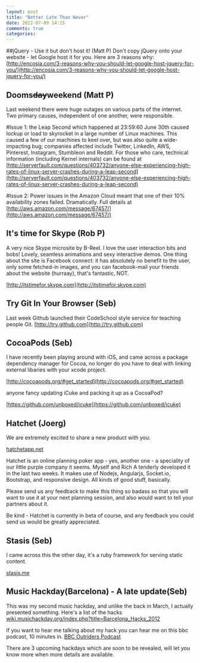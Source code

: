 ```yaml
---
layout: post
title: "Better Late Than Never"
date: 2012-07-09 14:15
comments: true
categories: 
---
```


##jQuery - Use it but don't host it! (Matt P)
Don't copy jQuery onto your website - let Google host it for you.  Here are 3 reasons why:
[http://encosia.com/3-reasons-why-you-should-let-google-host-jquery-for-you/](http://encosia.com/3-reasons-why-you-should-let-google-host-jquery-for-you/)


## Dooms<s>day</s>weekend (Matt P)
Last weekend there were huge outages on various parts of the internet. Two primary causes, independent of one another, were responsible.

#Issue 1:
the Leap Second which happened at 23:59:60 June 30th caused lockup or load to skyrocket in a large number of Linux machines.  This caused a few of our machines to keel over, but was also quite a wide-impacting bug; companies affected include Twitter, LinkedIn, AWS, Pinterest, Instagram, Stumbleon and Reddit. For those who care, technical information (including Kernel internals) can be found at 
[http://serverfault.com/questions/403732/anyone-else-experiencing-high-rates-of-linux-server-crashes-during-a-leap-second](http://serverfault.com/questions/403732/anyone-else-experiencing-high-rates-of-linux-server-crashes-during-a-leap-second)

#Issue 2:
Power issues in the Amazon Cloud meant that one of their 10% availability zones failed. Dramatically.  Full details at [http://aws.amazon.com/message/67457/](http://aws.amazon.com/message/67457/)


## It's time for Skype (Rob P)
A very nice Skype microsite by B-Reel. I love the user interaction bits and bobs! Lovely, seamless animations and sexy interactive demos.
One thing about the site is Facebook connect: it has absolutely no benefit to the user, only some fetched-in images, and you can facebook-mail your friends about the website (hurraay), that's fantastic, NOT.

[http://itstimefor.skype.com](http://itstimefor.skype.com)

## Try Git In Your Browser (Seb)
Last week Github launched their CodeSchool style service for teaching people Git.
[http://try.github.com](http://try.github.com)

## CocoaPods (Seb)
I have recently been playing around with iOS, and came across a package dependency manager for Cocoa, no longer do you have to deal with linking external libaries with your xcode project.

[http://cocoapods.org/#get_started](http://cocoapods.org/#get_started)

anyone fancy updating iCuke and packing it up as a CocoaPod?

[https://github.com/unboxed/icuke](https://github.com/unboxed/icuke)


## Hatchet (Joerg)
We are extremely excited to share a new product with you:

[hatchetapp.net](https://hatchetapp.net)

Hatchet is an online planning poker app - yes, another one - a speciality of our little purple company it seems. Myself and Rich A tenderly developed it in the last two weeks. It makes use of Nodejs, Angularjs, Socket.io, Bootstrap, and responsive design. All kinds of good stuff, basically.

Please send us any feedback to make this thing so badass so that you will want to use it at your next planning session, and also would want to tell your partners about it.

Be kind - Hatchet is currently in beta of course, and any feedback you could send us would be greatly appreciated.

## Stasis (Seb)
I came across this the other day, it's a ruby framework for serving static content.

[stasis.me](http://stasis.me/)

## Music Hackday(Barcelona) - A late update(Seb)
This was my second music hackday, and unlike the back in March, I actually presented something.
Here's a list of the hacks
[wiki.musichackday.org/index.php?title=Barcelona_Hacks_2012](http://wiki.musichackday.org/index.php?title=Barcelona_Hacks_2012)

If you want to hear me talking about my hack you can hear me on this bbc podcast, 10 minutes in.
[BBC Outriders Podcast](http://downloads.bbc.co.uk/podcasts/fivelive/pods/pods_20120619-0515a.mp3)

There are 3 upcoming hackdays which are soon to be revealed, will let you know more when more details are available.
